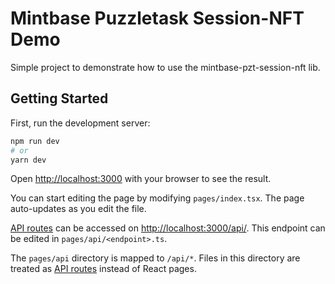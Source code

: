 # Mintbase Puzzletask Session-NFT Demo

Simple project to demonstrate how to use the mintbase-pzt-session-nft lib.

## Getting Started

First, run the development server:

```bash
npm run dev
# or
yarn dev
```

Open [http://localhost:3000](http://localhost:3000) with your browser to see the result.

You can start editing the page by modifying `pages/index.tsx`. The page auto-updates as you edit the file.

[API routes](https://nextjs.org/docs/api-routes/introduction) can be accessed on [http://localhost:3000/api/<endpoint>](http://localhost:3000/api/<endpoint>). This endpoint can be edited in `pages/api/<endpoint>.ts`.

The `pages/api` directory is mapped to `/api/*`. Files in this directory are treated as [API routes](https://nextjs.org/docs/api-routes/introduction) instead of React pages.
